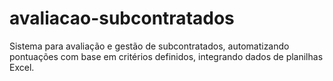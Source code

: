 # avaliacao-subcontratados
Sistema para avaliação e gestão de subcontratados, automatizando pontuações com base em critérios definidos, integrando dados de planilhas Excel.
